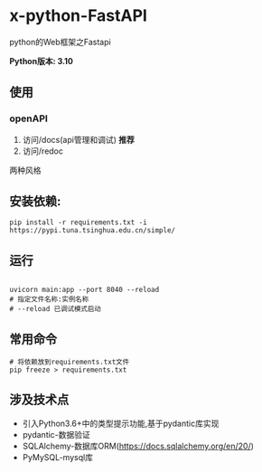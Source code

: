# x-python-FastAPI
python的Web框架之Fastapi


**Python版本: 3.10**

## 使用
### openAPI
1. 访问/docs(api管理和调试) **推荐**
2. 访问/redoc

两种风格


## 安装依赖:
```shell
pip install -r requirements.txt -i https://pypi.tuna.tsinghua.edu.cn/simple/
```

## 运行
```shell

uvicorn main:app --port 8040 --reload
# 指定文件名称:实例名称
# --reload 已调试模式启动
```

## 常用命令
```shell
# 将依赖放到requirements.txt文件
pip freeze > requirements.txt
```


## 涉及技术点
- 引入Python3.6+中的类型提示功能,基于pydantic库实现
- pydantic-数据验证
- SQLAlchemy-数据库ORM(https://docs.sqlalchemy.org/en/20/)
- PyMySQL-mysql库
